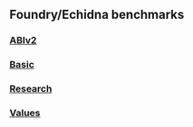 ## Foundry/Echidna benchmarks

### [ABIv2](test/abiv2/README.md)

### [Basic](test/basic/README.md)

### [Research](test/research/README.md)

### [Values](test/values/README.md)
